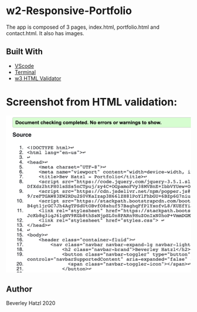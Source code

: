 # w2-Responsive-Portfolio

<p>
The app is composed of 3 pages, index.html, portfolio.html and contact.html. It also has images.
</p>

## Built With

* [VScode](https://code.visualstudio.com/) 
* [Terminal](https:///) 
* [w3 HTML Validator](https://validator.w3.org/)

# Screenshot from HTML validation:

![Screenshot showing html was validated.](/HTML-validation.png)


## Author
Beverley Hatzl 2020
